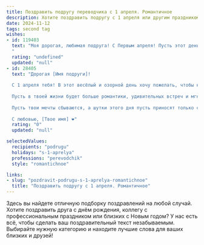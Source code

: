 ```yaml
---
title: Поздравить подругу переводчика с 1 апреля. Романтичное
description: Хотите поздравить подругу с 1 апреля или другим праздником? Наш ИИ создаст незабываемое поздравление, а вы обязательно выделитесь среди других.  
date: 2024-11-12
tags: second tag
wishes:
- id: 119403
  text: "Моя дорогая, любимая подруга! С Первым апреля! Пусть этот день, полный шуток и веселья, станет началом весны в твоей душе, наполненной теплом, любовью и вдохновением.  Твой талант переводчика – это волшебство, способное соединять сердца и культуры, а твоя красота – настоящий дар, которым ты щедро делишься со всеми нами.  Желаю тебе океан счастья, безграничной любви и самых ярких, незабываемых моментов!  Пусть все твои переводы будут безупречны, а жизнь –  наполнена сладким, романтичным смыслом.  Целую тебя!
  "
  rating: "undefined"
  updated: "null"
- id: 28405
  text: "Дорогая [Имя подруги]!
  
  С 1 апреля тебя! В этот весёлый и озорной день хочу пожелать, чтобы каждый миг дразнил твою душу, наполняя её легкостью и радостью. Ты, как настоящий переводчик, носишь в себе ключи к сердцам людей, обмениваясь их мечтами и волшебством звуков.
  
  Пусть в твоей жизни будет больше романтики, удивительных встреч и мгновений, которые захватывают дух. Желаю, чтобы каждый день приносил тебе вдохновение, как удивительный текст, ожидающий своего перевода на язык счастья. Ты — волшебница слов, и я верю, что и сама жизнь ответит тебе взаимностью.
  
  Пусть твои мечты сбываются, а шутки этого дня пусть приносят только светлые улыбки и радость!
  
  С любовью, [Твое имя] ❤️"
  rating: "0"
  updated: "null"

selectedValues:
  recipients: "podrugu"
  holidays: "s-1-aprelya"
  professions: "perevodchik"
  style: "romantichnoe"

links:
- slug: "pozdravit-podrugu-s-1-aprelya-romantichnoe"
  title: "Поздравить подругу с 1 апреля. Романтичное"
---
```


Здесь вы найдете отличную подборку поздравлений на любой случай. 
Хотите поздравить друга с днём рождения, коллегу с профессиональным праздником или близких с Новым годом? У нас есть всё, чтобы сделать ваш поздравительный текст незабываемым. Выбирайте нужную категорию и находите лучшие слова для ваших близких и друзей!
